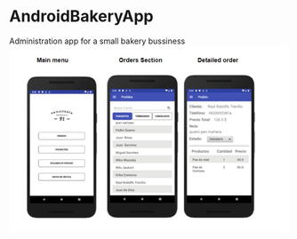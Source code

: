 # AndroidBakeryApp

Administration app for a small bakery bussiness
![Part1](https://github.com/rtv313/ScreenshotsProjects/blob/main/Images/BakeryImg/part1.jpg)
